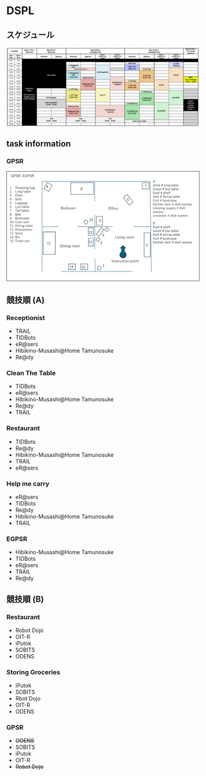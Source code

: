 # DSPL

## スケジュール
![](./dspl_schedule.png)

## task information
### GPSR
![](./GPSR_info.png)

## 競技順 (A)
### Receptionist
- TRAIL
- TIDBots
- eR@sers
- Hibikino-Musashi@Home Tamunosuke	
- Re@dy

### Clean The Table
- TIDBots
- eR@sers
- Hibikino-Musashi@Home Tamunosuke	
- Re@dy
- TRAIL

### Restaurant
- TIDBots
- Re@dy
- Hibikino-Musashi@Home Tamunosuke
- TRAIL
- eR@sers

### Help me carry
- eR@sers  
- TIDBots  
- Re@dy  
- Hibikino-Musashi@Home Tamunosuke  
- TRAIL 

### EGPSR
- Hibikino-Musashi@Home Tamunosuke  
- TIDBots  
- eR@sers  
- TRAIL  
- Re@dy  

## 競技順 (B)
### Restaurant
- Robot Dojo
- OIT-R
- iPutok
- SOBITS
- ODENS 

### Storing Groceries
- iPutok
- SOBITS
- Rbot Dojo
- OIT-R
- ODENS

### GPSR
- ~~ODENS~~
- SOBITS  
- iPutok  
- OIT-R  
- ~~Robot Dojo~~